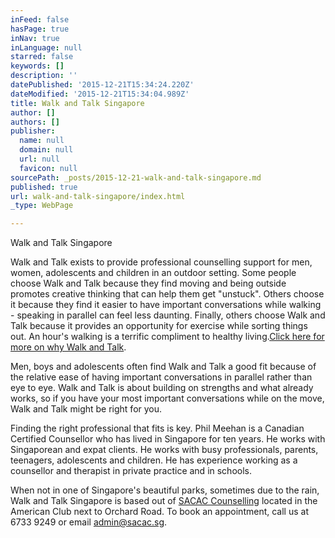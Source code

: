 ```yaml
---
inFeed: false
hasPage: true
inNav: true
inLanguage: null
starred: false
keywords: []
description: ''
datePublished: '2015-12-21T15:34:24.220Z'
dateModified: '2015-12-21T15:34:04.989Z'
title: Walk and Talk Singapore
author: []
authors: []
publisher:
  name: null
  domain: null
  url: null
  favicon: null
sourcePath: _posts/2015-12-21-walk-and-talk-singapore.md
published: true
url: walk-and-talk-singapore/index.html
_type: WebPage

---
```

Walk and Talk Singapore

Walk and Talk exists to provide professional counselling support for men, women, adolescents and children in an outdoor setting. Some people choose Walk and Talk because they find moving and being outside promotes creative thinking that can help them get "unstuck". Others choose it because they find it easier to have important conversations while walking - speaking in parallel can feel less daunting. Finally, others choose Walk and Talk because it provides an opportunity for exercise while sorting things out. An hour's  walking is a terrific compliment to healthy living.[Click here for more on why Walk and Talk][0]. 

Men, boys and adolescents often find Walk and Talk a good fit because of the relative ease of having important conversations in parallel rather than eye to eye. Walk and Talk is about building on strengths and what already works, so if you have your most important conversations while on the move, Walk and Talk might be right for you.

Finding the right professional that fits is key. Phil Meehan is a Canadian Certified Counsellor who has lived in Singapore for ten years. He works with Singaporean and expat clients. He works with busy professionals, parents, teenagers, adolescents and children.  He has experience working as a counsellor and therapist in private practice and in schools. 

When not in one of Singapore's beautiful parks, sometimes due to the rain, Walk and Talk Singapore is based out of [SACAC Counselling][1] located in the American Club next to Orchard Road. To book an appointment, call us at 6733 9249 or email admin@sacac.sg.

[0]: http://www.walkandtalksingapore.com/blog?tag=walk%20and%20talk
[1]: http://www.sacac.sg/